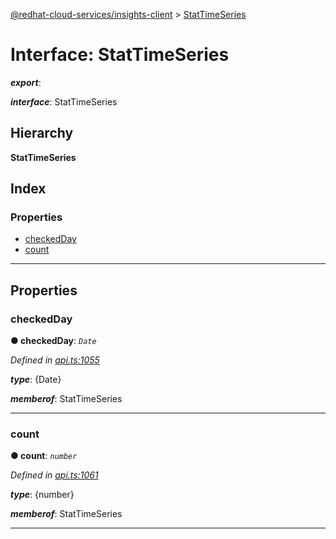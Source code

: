 [@redhat-cloud-services/insights-client](../README.md) > [StatTimeSeries](../interfaces/stattimeseries.md)

# Interface: StatTimeSeries

*__export__*: 

*__interface__*: StatTimeSeries

## Hierarchy

**StatTimeSeries**

## Index

### Properties

* [checkedDay](stattimeseries.md#checkedday)
* [count](stattimeseries.md#count)

---

## Properties

<a id="checkedday"></a>

###  checkedDay

**● checkedDay**: *`Date`*

*Defined in [api.ts:1055](https://github.com/RedHatInsights/javascript-clients/blob/master/packages/insights/api.ts#L1055)*

*__type__*: {Date}

*__memberof__*: StatTimeSeries

___
<a id="count"></a>

###  count

**● count**: *`number`*

*Defined in [api.ts:1061](https://github.com/RedHatInsights/javascript-clients/blob/master/packages/insights/api.ts#L1061)*

*__type__*: {number}

*__memberof__*: StatTimeSeries

___

